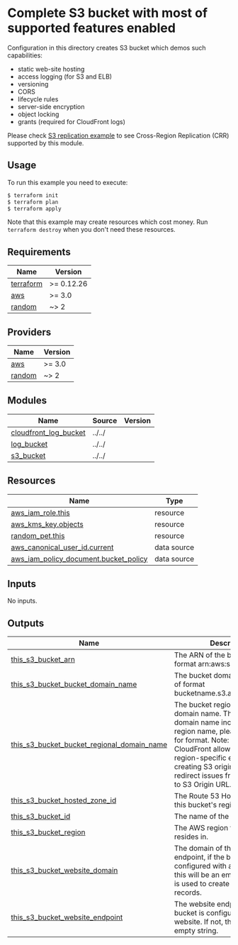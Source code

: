 # Complete S3 bucket with most of supported features enabled

Configuration in this directory creates S3 bucket which demos such capabilities:
- static web-site hosting
- access logging (for S3 and ELB)
- versioning
- CORS
- lifecycle rules
- server-side encryption
- object locking
- grants (required for CloudFront logs)

Please check [S3 replication example](https://github.com/terraform-aws-modules/terraform-aws-s3-bucket/tree/master/examples/s3-replication) to see Cross-Region Replication (CRR) supported by this module.

## Usage

To run this example you need to execute:

```bash
$ terraform init
$ terraform plan
$ terraform apply
```

Note that this example may create resources which cost money. Run `terraform destroy` when you don't need these resources.

<!-- BEGINNING OF PRE-COMMIT-TERRAFORM DOCS HOOK -->
## Requirements

| Name | Version |
|------|---------|
| <a name="requirement_terraform"></a> [terraform](#requirement\_terraform) | >= 0.12.26 |
| <a name="requirement_aws"></a> [aws](#requirement\_aws) | >= 3.0 |
| <a name="requirement_random"></a> [random](#requirement\_random) | ~> 2 |

## Providers

| Name | Version |
|------|---------|
| <a name="provider_aws"></a> [aws](#provider\_aws) | >= 3.0 |
| <a name="provider_random"></a> [random](#provider\_random) | ~> 2 |

## Modules

| Name | Source | Version |
|------|--------|---------|
| <a name="module_cloudfront_log_bucket"></a> [cloudfront\_log\_bucket](#module\_cloudfront\_log\_bucket) | ../../ |  |
| <a name="module_log_bucket"></a> [log\_bucket](#module\_log\_bucket) | ../../ |  |
| <a name="module_s3_bucket"></a> [s3\_bucket](#module\_s3\_bucket) | ../../ |  |

## Resources

| Name | Type |
|------|------|
| [aws_iam_role.this](https://registry.terraform.io/providers/hashicorp/aws/latest/docs/resources/iam_role) | resource |
| [aws_kms_key.objects](https://registry.terraform.io/providers/hashicorp/aws/latest/docs/resources/kms_key) | resource |
| [random_pet.this](https://registry.terraform.io/providers/hashicorp/random/latest/docs/resources/pet) | resource |
| [aws_canonical_user_id.current](https://registry.terraform.io/providers/hashicorp/aws/latest/docs/data-sources/canonical_user_id) | data source |
| [aws_iam_policy_document.bucket_policy](https://registry.terraform.io/providers/hashicorp/aws/latest/docs/data-sources/iam_policy_document) | data source |

## Inputs

No inputs.

## Outputs

| Name | Description |
|------|-------------|
| <a name="output_this_s3_bucket_arn"></a> [this\_s3\_bucket\_arn](#output\_this\_s3\_bucket\_arn) | The ARN of the bucket. Will be of format arn:aws:s3:::bucketname. |
| <a name="output_this_s3_bucket_bucket_domain_name"></a> [this\_s3\_bucket\_bucket\_domain\_name](#output\_this\_s3\_bucket\_bucket\_domain\_name) | The bucket domain name. Will be of format bucketname.s3.amazonaws.com. |
| <a name="output_this_s3_bucket_bucket_regional_domain_name"></a> [this\_s3\_bucket\_bucket\_regional\_domain\_name](#output\_this\_s3\_bucket\_bucket\_regional\_domain\_name) | The bucket region-specific domain name. The bucket domain name including the region name, please refer here for format. Note: The AWS CloudFront allows specifying S3 region-specific endpoint when creating S3 origin, it will prevent redirect issues from CloudFront to S3 Origin URL. |
| <a name="output_this_s3_bucket_hosted_zone_id"></a> [this\_s3\_bucket\_hosted\_zone\_id](#output\_this\_s3\_bucket\_hosted\_zone\_id) | The Route 53 Hosted Zone ID for this bucket's region. |
| <a name="output_this_s3_bucket_id"></a> [this\_s3\_bucket\_id](#output\_this\_s3\_bucket\_id) | The name of the bucket. |
| <a name="output_this_s3_bucket_region"></a> [this\_s3\_bucket\_region](#output\_this\_s3\_bucket\_region) | The AWS region this bucket resides in. |
| <a name="output_this_s3_bucket_website_domain"></a> [this\_s3\_bucket\_website\_domain](#output\_this\_s3\_bucket\_website\_domain) | The domain of the website endpoint, if the bucket is configured with a website. If not, this will be an empty string. This is used to create Route 53 alias records. |
| <a name="output_this_s3_bucket_website_endpoint"></a> [this\_s3\_bucket\_website\_endpoint](#output\_this\_s3\_bucket\_website\_endpoint) | The website endpoint, if the bucket is configured with a website. If not, this will be an empty string. |
<!-- END OF PRE-COMMIT-TERRAFORM DOCS HOOK -->
